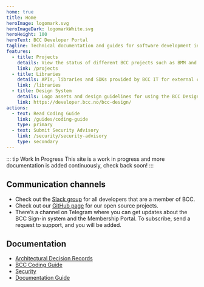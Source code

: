 ```yaml
---
home: true
title: Home
heroImage: logomark.svg
heroImageDark: logomarkWhite.svg
heroHeight: 100
heroText: BCC Developer Portal
tagline: Technical documentation and guides for software development in BCC
features:
  - title: Projects
    details: View the status of different BCC projects such as BMM and BrunstadTV
    link: /projects
  - title: Libraries
    details: APIs, libraries and SDKs provided by BCC IT for external consumption
    link: /libraries
  - title: Design System
    details: Logo assets and design guidelines for using the BCC Design System
    link: https://developer.bcc.no/bcc-design/
actions:
  - text: Read Coding Guide
    link: /guides/coding-guide
    type: primary
  - text: Submit Security Advisory
    link: /security/security-advisory
    type: secondary
---
```


::: tip Work In Progress
This site is a work in progress and more documentation is added continuously, check back soon!
:::

## Communication channels
* Check out the [Slack group](https://bccdev.slack.com/) for all developers that are a member of BCC.
* Check out our [GitHub page](https://github.com/bcc-code) for our open source projects.
* There’s a channel on Telegram where you can get updates about the BCC Sign-in system and the Membership Portal. To subscribe, send a request to support, and you will be added.

## Documentation
* [Architectural Decision Records](./architectural-decision-records/index.md)
* [BCC Coding Guide](./guides/coding-guide.md)
* [Security](./security/index.md)
* [Documentation Guide](/bcc-documentation-base)

